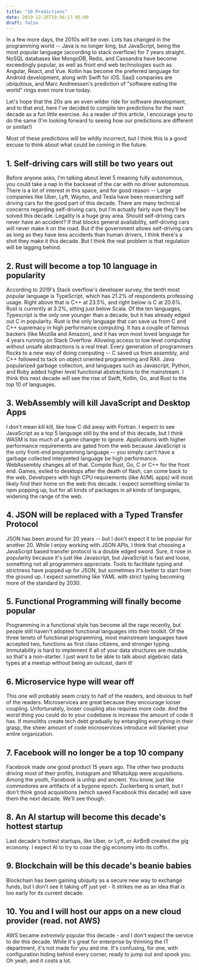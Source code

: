 ```yaml
---
title: "10 Predictions"
date: 2019-12-26T19:56:17-05:00
draft: false
---
```


In a few more days, the 2010s will be over. Lots has changed in the programming world -- Java is no longer king, but JavaScript, being the most popular language (according to stack overflow) for 7 years straight. NoSQL databases like MongoDB, Redis, and Cassandra have become exceedingly popular, as well as front end web technologies such as Angular, React, and Vue. Kotlin has become the preferred language for Android development, along with Swift for iOS. SaaS companies are ubiquitous, and Marc Andreessen's prediction of "software eating the world" rings even more true today.

Let's hope that the 20s are an even wilder ride for software development, and to that end, here I've decided to compile ten predictions for the next decade as a fun little exercise. As a reader of this article, I encourage you to do the same (I'm looking forward to seeing how our predictions are different or similar!)

Most of these predictions will be wildly incorrect, but I think this is a good excuse to think about what could be coming in the future.

## 1. Self-driving cars will still be two years out

Before anyone asks, I'm talking about level 5 meaning fully autonomous, you could take a nap in the backseat of the car with no driver autonomous. There is a lot of interest in this space, and for good reason -- Large companies like Uber, Lyft, Waymo, and Tesla have been researching self driving cars for the good part of this decade. There are many technical concerns regarding self-driving cars, but I'm actually fairly sure they'll be solved this decade. Legality is a huge gray area. Should self-driving cars never have an accident? If that blocks general availability, self-driving cars will never make it on the road. But if the government allows self-driving cars as long as they have less accidents than human drivers, I think there's a shot they make it this decade. But I think the real problem is that regulation will be lagging behind.

## 2. Rust will become a top 10 language in popularity

According to 2019's Stack overflow's developer survey, the tenth most popular language is TypeScript, which has 21.2% of respondents professing usage. Right above that is C++ at 23.5%, and right below is C at 20.6%. Rust is currently at 3.2%, sitting just below Scala. Of the ten languages, Typescript is the only one younger than a decade, but it has already edged out C in popularity. Rust is the only language that can save us from C and C++ supremacy in high performance computing. It has a couple of famous backers (like Mozilla and Amazon), and it has won most loved language for 4 years running on Stack Overflow. Allowing access to low level computing without unsafe abstractions is a real treat. Every generation of programmers flocks to a new way of doing computing -- C saved us from assembly, and C++ followed to tack on object oriented programming and RAII. Java popularized garbage collection, and languages such as Javascript, Python, and Ruby added higher level functional abstractions to the mainstream. I think this next decade will see the rise of Swift, Kotlin, Go, and Rust to the top 10 of languages.

## 3. WebAssembly will kill JavaScript and Desktop Apps

I don't mean kill kill, like how C did away with Fortran. I expect to see JavaScript as a top 5 language still by the end of this decade, but I think WASM is too much of a game changer to ignore. Applications with higher performance requirements are gated from the web because JavaScript is the only front-end programming language -- you simply can't have a garbage collected interpreted language be high performance. WebAssembly changes all of that. Compile Rust, Go, C or C++ for the front end. Games, exiled to desktops after the death of flash, can come back to the web. Developers with high CPU requirements (like AI/ML apps) will most likely find their home on the web this decade. I expect something similar to npm popping up, but for all kinds of packages in all kinds of languages, widening the range of the web.

## 4. JSON will be replaced with a Typed Transfer Protocol

JSON has been around for 20 years -- but I don't expect it to be popular for another 20. While I enjoy working with JSON APIs, I think that choosing a JavaScript based transfer protocol is a double edged sword. Sure, it rose in popularity because it's just like Javascript, but JavaScript is fast and loose, something not all programmers appreciate. Tools to facilitate typing and strictness have popped up for JSON, but sometimes it's better to start from the ground up. I expect something like YAML with strict typing becoming more of the standard by 2030.

## 5. Functional Programming will finally become popular

Programming in a functional style has become all the rage recently, but people still haven't adopted functional languages into their toolkit. Of the three tenets of functional programming, most mainstream languages have accepted two, functions as first class citizens, and stronger typing. Immutability is hard to implement if all of your data structures are mutable, so that's a non-starter. I just want to be able to talk about algebraic data types at a meetup without being an outcast, darn it!

## 6. Microservice hype will wear off

This one will probably seem crazy to half of the readers, and obvious to half of the readers. Microservices are great because they encourage looser coupling. Unfortunately, looser coupling also requires more code. And the worst thing you could do to your codebase is increase the amount of code it has. If monoliths create tech debt gradually by entangling everything in their grasp, the sheer amount of code microservices introduce will blanket your entire organization.

## 7. Facebook will no longer be a top 10 company

Facebook made one good product 15 years ago. The other two products driving most of their profits, Instagram and WhatsApp were acquisitions. Among the youth, Facebook is unhip and ancient. You know, just like commodores are artifacts of a bygone epoch. Zuckerberg is smart, but I don't think good acquisitions (which saved Facebook this decade) will save them the next decade. We'll see though.

## 8. An AI startup will become this decade's hottest startup

Last decade's hottest startups, like Uber, or Lyft, or AirBnB created the gig economy. I expect AI to try to coax the gig economy into its coffin.

## 9. Blockchain will be this decade's beanie babies

Blockchain has been gaining ubiquity as a secure new way to exchange funds, but I don't see it taking off just yet - It strikes me as an idea that is too early for its current decade.

## 10. You and I will host our apps on a new cloud provider (read. not AWS)

AWS became _extremely_ popular this decade - and I don't expect the service to die this decade. While it's great for enterprise by thinning the IT department, it's not made for you and me. It's confusing, for one, with configuration hiding behind every corner, ready to jump out and spook you. Oh yeah, and it costs a lot.
